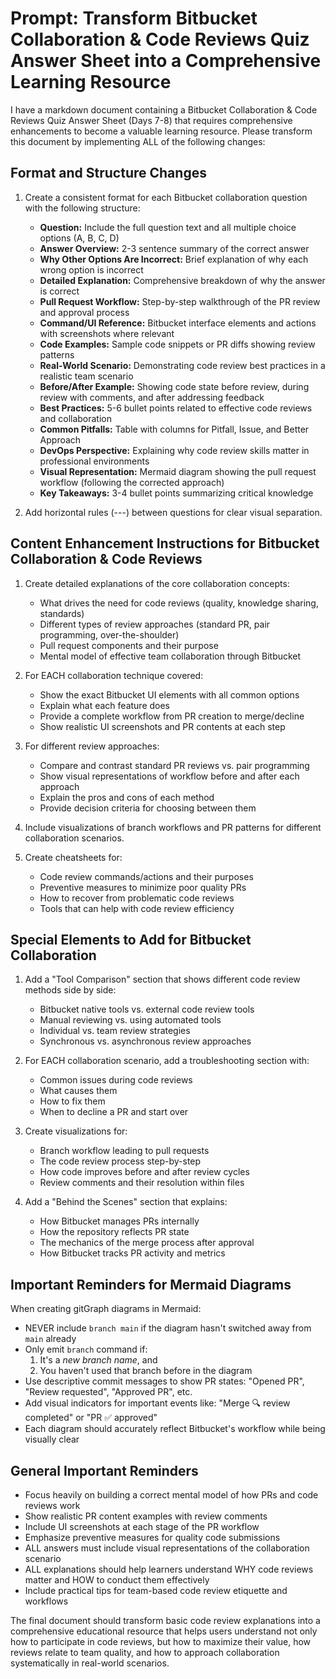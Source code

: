 # Prompt: Transform Bitbucket Collaboration & Code Reviews Quiz Answer Sheet into a Comprehensive Learning Resource

I have a markdown document containing a Bitbucket Collaboration & Code Reviews Quiz Answer Sheet (Days 7-8) that requires comprehensive enhancements to become a valuable learning resource. Please transform this document by implementing ALL of the following changes:

## Format and Structure Changes

1. Create a consistent format for each Bitbucket collaboration question with the following structure:

   - **Question:** Include the full question text and all multiple choice options (A, B, C, D)
   - **Answer Overview:** 2-3 sentence summary of the correct answer
   - **Why Other Options Are Incorrect:** Brief explanation of why each wrong option is incorrect
   - **Detailed Explanation:** Comprehensive breakdown of why the answer is correct
   - **Pull Request Workflow:** Step-by-step walkthrough of the PR review and approval process
   - **Command/UI Reference:** Bitbucket interface elements and actions with screenshots where relevant
   - **Code Examples:** Sample code snippets or PR diffs showing review patterns
   - **Real-World Scenario:** Demonstrating code review best practices in a realistic team scenario
   - **Before/After Example:** Showing code state before review, during review with comments, and after addressing feedback
   - **Best Practices:** 5-6 bullet points related to effective code reviews and collaboration
   - **Common Pitfalls:** Table with columns for Pitfall, Issue, and Better Approach
   - **DevOps Perspective:** Explaining why code review skills matter in professional environments
   - **Visual Representation:** Mermaid diagram showing the pull request workflow (following the corrected approach)
   - **Key Takeaways:** 3-4 bullet points summarizing critical knowledge

2. Add horizontal rules (---) between questions for clear visual separation.

## Content Enhancement Instructions for Bitbucket Collaboration & Code Reviews

1. Create detailed explanations of the core collaboration concepts:
   - What drives the need for code reviews (quality, knowledge sharing, standards)
   - Different types of review approaches (standard PR, pair programming, over-the-shoulder)
   - Pull request components and their purpose
   - Mental model of effective team collaboration through Bitbucket

2. For EACH collaboration technique covered:
   - Show the exact Bitbucket UI elements with all common options
   - Explain what each feature does
   - Provide a complete workflow from PR creation to merge/decline
   - Show realistic UI screenshots and PR contents at each step

3. For different review approaches:
   - Compare and contrast standard PR reviews vs. pair programming
   - Show visual representations of workflow before and after each approach
   - Explain the pros and cons of each method
   - Provide decision criteria for choosing between them

4. Include visualizations of branch workflows and PR patterns for different collaboration scenarios.

5. Create cheatsheets for:
   - Code review commands/actions and their purposes
   - Preventive measures to minimize poor quality PRs
   - How to recover from problematic code reviews
   - Tools that can help with code review efficiency

## Special Elements to Add for Bitbucket Collaboration

1. Add a "Tool Comparison" section that shows different code review methods side by side:
   - Bitbucket native tools vs. external code review tools
   - Manual reviewing vs. using automated tools
   - Individual vs. team review strategies
   - Synchronous vs. asynchronous review approaches

2. For EACH collaboration scenario, add a troubleshooting section with:
   - Common issues during code reviews
   - What causes them
   - How to fix them
   - When to decline a PR and start over

3. Create visualizations for:
   - Branch workflow leading to pull requests
   - The code review process step-by-step
   - How code improves before and after review cycles
   - Review comments and their resolution within files

4. Add a "Behind the Scenes" section that explains:
   - How Bitbucket manages PRs internally
   - How the repository reflects PR state
   - The mechanics of the merge process after approval
   - How Bitbucket tracks PR activity and metrics

## Important Reminders for Mermaid Diagrams

When creating gitGraph diagrams in Mermaid:
- NEVER include `branch main` if the diagram hasn't switched away from `main` already
- Only emit `branch` command if:
  1. It's a *new branch name*, and
  2. You haven't used that branch before in the diagram
- Use descriptive commit messages to show PR states: "Opened PR", "Review requested", "Approved PR", etc.
- Add visual indicators for important events like: "Merge 🔍 review completed" or "PR ✅ approved"
- Each diagram should accurately reflect Bitbucket's workflow while being visually clear

## General Important Reminders

- Focus heavily on building a correct mental model of how PRs and code reviews work
- Show realistic PR content examples with review comments
- Include UI screenshots at each stage of the PR workflow
- Emphasize preventive measures for quality code submissions
- ALL answers must include visual representations of the collaboration scenario
- ALL explanations should help learners understand WHY code reviews matter and HOW to conduct them effectively
- Include practical tips for team-based code review etiquette and workflows

The final document should transform basic code review explanations into a comprehensive educational resource that helps users understand not only how to participate in code reviews, but how to maximize their value, how reviews relate to team quality, and how to approach collaboration systematically in real-world scenarios.